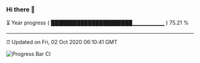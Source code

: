 ### Hi there 👋

⏳ Year progress { ██████████████████████▁▁▁▁▁▁▁▁ } 75.21 %

---

⏰ Updated on Fri, 02 Oct 2020 06:10:41 GMT

![Progress Bar CI](https://github.com/liununu/liununu/workflows/Progress%20Bar%20CI/badge.svg)
